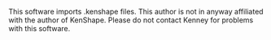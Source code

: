 This software imports .kenshape files. This author is not in anyway affiliated with the author of KenShape. Please do not contact Kenney for problems with this software.